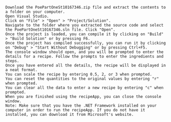 	Download the PoePartOneSt10167346.zip file and extract the contents to a folder on your computer.
	Open Visual Studio.
	Click on "File" > "Open" > "Project/Solution".
	Navigate to the folder where you extracted the source code and select the PoePartOneSt10167346.sln file. Click "Open".
	Once the project is loaded, you can compile it by clicking on "Build" > "Build Solution" or by pressing F6.
	Once the project has compiled successfully, you can run it by clicking on "Debug" > "Start Without Debugging" or by pressing Ctrl+F5.
	The console window should open, and you will be prompted to enter the details for a recipe. Follow the prompts to enter the ingredients and steps.
	Once you have entered all the details, the recipe will be displayed in a neat format.
	You can scale the recipe by entering 0.5, 2, or 3 when prompted.
	You can reset the quantities to the original values by entering "r" when prompted.
	You can clear all the data to enter a new recipe by entering "c" when prompted.
	When you are finished using the recipeApp, you can close the console window.
	Note: Make sure that you have the .NET Framework installed on your computer in order to run the recipeApp. If you do not have it installed, you can download it from Microsoft's website.
